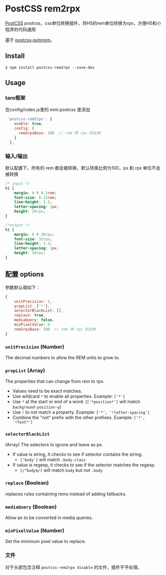# PostCSS rem2rpx 

[PostCSS](https://github.com/zDaoYang/postcss-rem2rpx) postcss，css单位转换插件，将H5的rem单位转换为rpx，方便H5和小程序的代码通用

基于 [postcss-pxtorem](https://github.com/cuth/postcss-pxtorem)。

## Install

```shell
$ npm install postcss-rem2rpx --save-dev
```


## Usage

### taro框架

在config/index.js里的 mini.postcss 里添加 
```js
 'postcss-rem2rpx': {
    enable: true,
    config: {
      rem2rpxBase: 100  // rem 转 rpx 的比例
    }
  },
```


### 输入/输出

默认配置下，所有的 rem 都会被转换，默认转换比例为100，px 和 rpx 单位不会被转换

```css
/* input */
h1 {
    margin: 0 0 0.2rem;
    font-size: 0.32rem;
    line-height: 1.2;
    letter-spacing: 1px;
    height: 20rpx;
}

/*output */
h1 {
    margin: 0 0 20rpx;
    font-size: 32rpx;
    line-height: 1.2;
    letter-spacing: 1px;
    height: 20rpx;
}


```

## 配置 **options** 
参数默认值如下：

```js
{
    unitPrecision: 5,
    propList: ['*'],
    selectorBlackList: [],
    replace: true,
    mediaQuery: false,
    minPixelValue: 0
    rem2rpxBase: 100  // rem 转 rpx 的比例
}
```

### `unitPrecision` (Number) 
The decimal numbers to allow the REM units to grow to.

### `propList` (Array) 
The properties that can change from rem to rpx.

- Values need to be exact matches.
- Use wildcard `*` to enable all properties. Example: `['*']`
- Use `*` at the start or end of a word. (`['*position*']` will match `background-position-y`)
- Use `!` to not match a property. Example: `['*', '!letter-spacing']`
- Combine the "not" prefix with the other prefixes. Example: `['*', '!font*']`
 
### `selectorBlackList`
(Array) The selectors to ignore and leave as px.
- If value is string, it checks to see if selector contains the string.
  - `['body']` will match `.body-class`
- If value is regexp, it checks to see if the selector matches the regexp.
  - `[/^body$/]` will match `body` but not `.body`

### `replace` (Boolean) 
replaces rules containing rems instead of adding fallbacks.

### `mediaQuery` (Boolean) 
Allow px to be converted in media queries.

### `minPixelValue` (Number) 
Set the minimum pixel value to replace.


### 文件
对于头部包含注释 `postcss-rem2rpx disable` 的文件，插件不予处理。

